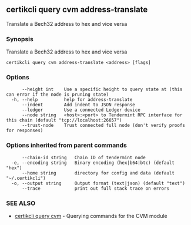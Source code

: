 ## certikcli query cvm address-translate

Translate a Bech32 address to hex and vice versa

### Synopsis

Translate a Bech32 address to hex and vice versa

```
certikcli query cvm address-translate <address> [flags]
```

### Options

```
      --height int    Use a specific height to query state at (this can error if the node is pruning state)
  -h, --help          help for address-translate
      --indent        Add indent to JSON response
      --ledger        Use a connected Ledger device
      --node string   <host>:<port> to Tendermint RPC interface for this chain (default "tcp://localhost:26657")
      --trust-node    Trust connected full node (don't verify proofs for responses)
```

### Options inherited from parent commands

```
      --chain-id string   Chain ID of tendermint node
  -e, --encoding string   Binary encoding (hex|b64|btc) (default "hex")
      --home string       directory for config and data (default "~/.certikcli")
  -o, --output string     Output format (text|json) (default "text")
      --trace             print out full stack trace on errors
```

### SEE ALSO

* [certikcli query cvm](certikcli_query_cvm.md)	 - Querying commands for the CVM module


